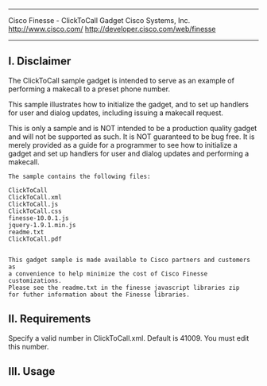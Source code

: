 ****************************************************************************
Cisco Finesse - ClickToCall Gadget
Cisco Systems, Inc.
http://www.cisco.com/
http://developer.cisco.com/web/finesse
****************************************************************************

I. Disclaimer
-------------------------------------------------------------------------------

   The ClickToCall sample gadget is intended to serve as an example of performing
   a makecall to a preset phone number.
   
   This sample illustrates how to initialize the gadget, and to set up handlers
   for user and dialog updates, including issuing a makecall request.
      
   This is only a sample and is NOT intended to be a production quality
   gadget and will not be supported as such.  It is NOT guaranteed to
   be bug free. It is merely provided as a guide for a programmer to see
   how to initialize a gadget and set up handlers for user and dialog updates and
   performing a makecall.
   
	The sample contains the following files:
	
	ClickToCall
	ClickToCall.xml
	ClickToCall.js
	ClickToCall.css
	finesse-10.0.1.js
	jquery-1.9.1.min.js
	readme.txt
	ClickToCall.pdf


    This gadget sample is made available to Cisco partners and customers as
    a convenience to help minimize the cost of Cisco Finesse customizations.
    Please see the readme.txt in the finesse javascript libraries zip
    for futher information about the Finesse libraries.


II. Requirements
-------------------------------------------------------------------------------
Specify a valid number in ClickToCall.xml.  Default is 41009.  You must edit
this number.

   

III. Usage
-------------------------------------------------------------------------------

